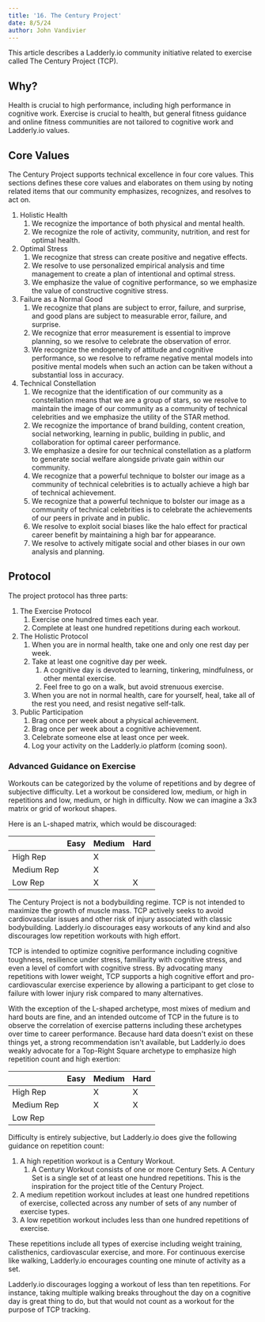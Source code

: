```yaml
---
title: '16. The Century Project'
date: 8/5/24
author: John Vandivier
---
```


This article describes a Ladderly.io community initiative related to exercise called The Century Project (TCP).

## Why?

Health is crucial to high performance, including high performance in cognitive work. Exercise is crucial to health, but general fitness guidance and online fitness communities are not tailored to cognitive work and Ladderly.io values.

## Core Values

The Century Project supports technical excellence in four core values. This sections defines these core values and elaborates on them using by noting related items that our community emphasizes, recognizes, and resolves to act on.

1. Holistic Health
   1. We recognize the importance of both physical and mental health.
   2. We recognize the role of activity, community, nutrition, and rest for optimal health.
2. Optimal Stress
   1. We recognize that stress can create positive and negative effects.
   2. We resolve to use personalized empirical analysis and time management to create a plan of intentional and optimal stress.
   3. We emphasize the value of cognitive performance, so we emphasize the value of constructive cognitive stress.
3. Failure as a Normal Good
   1. We recognize that plans are subject to error, failure, and surprise, and good plans are subject to measurable error, failure, and surprise.
   2. We recognize that error measurement is essential to improve planning, so we resolve to celebrate the observation of error.
   3. We recognize the endogeneity of attitude and cognitive performance, so we resolve to reframe negative mental models into positive mental models when such an action can be taken without a substantial loss in accuracy.
4. Technical Constellation
   1. We recognize that the identification of our community as a constellation means that we are a group of stars, so we resolve to maintain the image of our community as a community of technical celebrities and we emphasize the utility of the STAR method.
   2. We recognize the importance of brand building, content creation, social networking, learning in public, building in public, and collaboration for optimal career performance.
   3. We emphasize a desire for our technical constellation as a platform to generate social welfare alongside private gain within our community.
   4. We recognize that a powerful technique to bolster our image as a community of technical celebrities is to actually achieve a high bar of technical achievement.
   5. We recognize that a powerful technique to bolster our image as a community of technical celebrities is to celebrate the achievements of our peers in private and in public.
   6. We resolve to exploit social biases like the halo effect for practical career benefit by maintaining a high bar for appearance.
   7. We resolve to actively mitigate social and other biases in our own analysis and planning.

## Protocol

The project protocol has three parts:

1. The Exercise Protocol
   1. Exercise one hundred times each year.
   2. Complete at least one hundred repetitions during each workout.
2. The Holistic Protocol
   1. When you are in normal health, take one and only one rest day per week.
   2. Take at least one cognitive day per week.
      1. A cognitive day is devoted to learning, tinkering, mindfulness, or other mental exercise.
      2. Feel free to go on a walk, but avoid strenuous exercise.
   3. When you are not in normal health, care for yourself, heal, take all of the rest you need, and resist negative self-talk.
3. Public Participation
   1. Brag once per week about a physical achievement.
   2. Brag once per week about a cognitive achievement.
   3. Celebrate someone else at least once per week.
   4. Log your activity on the Ladderly.io platform (coming soon).

### Advanced Guidance on Exercise

Workouts can be categorized by the volume of repetitions and by degree of subjective difficulty. Let a workout be considered low, medium, or high in repetitions and low, medium, or high in difficulty. Now we can imagine a 3x3 matrix or grid of workout shapes.

Here is an L-shaped matrix, which would be discouraged:

|            | Easy | Medium | Hard |
| ---------- | ---- | ------ | ---- |
| High Rep   |      | X      |      |
| Medium Rep |      | X      |      |
| Low Rep    |      | X      | X    |

The Century Project is not a bodybuilding regime. TCP is not intended to maximize the growth of muscle mass. TCP actively seeks to avoid cardiovascular issues and other risk of injury associated with classic bodybuilding. Ladderly.io discourages easy workouts of any kind and also discourages low repetition workouts with high effort.

TCP is intended to optimize cognitive performance including cognitive toughness, resilience under stress, familiarity with cognitive stress, and even a level of comfort with cognitive stress. By advocating many repetitions with lower weight, TCP supports a high cognitive effort and pro-cardiovascular exercise experience by allowing a participant to get close to failure with lower injury risk compared to many alternatives.

With the exception of the L-shaped archetype, most mixes of medium and hard bouts are fine, and an intended outcome of TCP in the future is to observe the correlation of exercise patterns including these archetypes over time to career performance. Because hard data doesn't exist on these things yet, a strong recommendation isn't available, but Ladderly.io does weakly advocate for a Top-Right Square archetype to emphasize high repetition count and high exertion:

|            | Easy | Medium | Hard |
| ---------- | ---- | ------ | ---- |
| High Rep   |      | X      | X    |
| Medium Rep |      | X      | X    |
| Low Rep    |      |        |      |

Difficulty is entirely subjective, but Ladderly.io does give the following guidance on repetition count:

1. A high repetition workout is a Century Workout.
   1. A Century Workout consists of one or more Century Sets. A Century Set is a single set of at least one hundred repetitions. This is the inspiration for the project title of the Century Project.
2. A medium repetition workout includes at least one hundred repetitions of exercise, collected across any number of sets of any number of exercise types.
3. A low repetition workout includes less than one hundred repetitions of exercise.

These repetitions include all types of exercise including weight training, calisthenics, cardiovascular exercise, and more. For continuous exercise like walking, Ladderly.io encourages counting one minute of activity as a set.

Ladderly.io discourages logging a workout of less than ten repetitions. For instance, taking multiple walking breaks throughout the day on a cognitive day is great thing to do, but that would not count as a workout for the purpose of TCP tracking.
